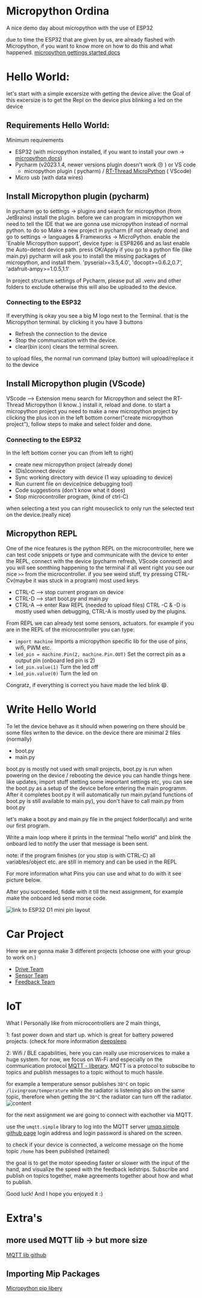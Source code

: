 # Micropython Ordina

A nice demo day about micropython with the use of ESP32

due to time the ESP32 that are given by us, are already flashed with Micropython,
if you want to know more on how to do this and what happened.
[micropython gettings started docs](https://docs.micropython.org/en/latest/esp32/tutorial/intro.html#)

# Hello World:

let's start with a simple excersize with getting the device alive:
the Goal of this excersize is to get the Repl on the device plus blinking a led on the device

## Requirements Hello World:

Minimum requirements

- ESP32 (with micropython installed, if you want to install your
  own -> [micropython docs](https://docs.micropython.org/en/latest/esp32/tutorial/intro.html))
- Pycharm (v2023.1.4, newer versions plugin doesn't work :unamused: ) or VS code
    - micropython plugin (
      pycharm) / [RT-Thread MicroPython](https://marketplace.visualstudio.com/items?itemName=RT-Thread.rt-thread-micropython) (
      VScode)
- Micro usb (with data wires)

## Install Micropython plugin (pycharm)

In pycharm go to settings -> plugins and search for micropython (from JetBrains) install the plugin.
before we can program in micropython we need to tell the IDE that we are gonna use micropython instead of normal python.
to do so
Make a new project in pycharm (if not already done) and go to settings -> languages & Frameworks -> MicroPython. enable
the 'Enable Micropython support', device type: is ESP8266 and as last enable the Auto-detect device path. press OK/Apply
if you go to a python file (like main.py) pycharm will ask you to install the missing packages of micropython, and
install them.
'pyserial>=3.5,4.0', 'docopt>=0.6.2,0.7', 'adafruit-ampy>=1.0.5,1.1'

In project structure settings of Pycharm, please put all .venv and other folders to exclude otherwise
this will also be uploaded to the device.

### Connecting to the ESP32

If everything is okay you see a big M logo next to the Terminal. that is the Micropython terminal.
by clicking it you have 3 buttons

- Refresh the connection to the device
- Stop the communication with the device.
- clear(bin icon) clears the terminal screen.

to upload files, the normal run command (play button) will upload/replace it to the device

## Install Micropython plugin (VScode)

VScode --> Extension menu search for Micropython and select the RT-Thread Micropython (I know..)
install it, reload and done.
to start a micropython project you need to make a new micropython project by clicking the plus icon in the left bottom
corner("create micropython project"), follow steps to make and select folder and done.

### Connecting to the ESP32

In the left bottom corner you can (from left to right)

- create new micropython project (already done)
- (Dis)connect device
- Sync working directory with device (1 way uploading to device)
- Run current file on device(nice debugging tool)
- Code suggestions (don't know what it does)
- Stop microcontroller program, (kind of ctrl-C)

when selecting a text you can right mouseclick to only run the selected text on the device.(really nice)

## Micropython REPL

One of the nice features is the python REPL on the microcontroller, here we can test code snippets or type and
communicate with the device
to enter the REPL, connect with the device (pycharm refresh, VScode connect) and you will see somthing happening to the
terminal
if all went right you see our nice `>>` from the microcontroller. if you see weird stuff, try pressing CTRL-Cv(maybe it
was stuck in a program)
most used keys

- CTRL-C --> stop current program on device
- CTRL-D --> start boot.py and main.py
- CTRL-A --> enter Raw REPL (needed to upload files)
  CTRL -C & -D is mostly used when debugging, CTRL-A is mostly used by the plugins.

From REPL we can already test some sensors, actuators.
for example if you are in the REPL of the microcontroller you can type:

- `import machine` Imports a micropython specific lib for the use of pins, wifi, PWM etc.
- `led_pin = machine.Pin(2, machine.Pin.OUT)` Set the correct pin as a output pin (onboard led pin is 2)
- `led_pin.value(1)` Turn the led off
- `led_pin.value(0)` Turn the led on

Congratz, if everything is correct you have made the led blink :smile:.

# Write Hello World

To let the device behave as it should when powering on there should be some files writen to the device.
on the device there are minimal 2 files (normally)

- boot.py
- main.py

boot.py is mostly not used with small projects, boot.py is run when powering on the device / rebooting the device you
can handle things here like updates, import stuff stetting some important settings etc, you can see the boot.py as a
setup of the device before entering the main programm.
After it completes boot.py it will automatically run
main.py(and functions of boot.py is still available to main.py), you don't have to call main.py from boot.py

let's make a boot.py and main.py file in the project folder(locally) and write our first program.

Write a main loop where it prints in the terminal "hello world" and blink the onboard led to notify the user that
message is been sent.

note: if the program finishes (or you stop is with CTRL-C) all variables/object etc. are still in memory and can be used
in the REPL

For more information what Pins you can use and what to do with it see picture below.

After you succeeded, fiddle with it till the next assignment,
for example make the onboard led send morse code.

![link to ESP32 D1 mini pin layout](https://www.hobbyelectronica.nl/wp-content/uploads/2021/11/D1_mini_esp32_schema.jpg)

# Car Project

Here we are gonna make 3 different projects (choose one with your group to work on.)

- [Drive Team](/module_drive/README.md#drive-team)
- [Sensor Team](/module_input/README.md#input-team)
- [Feedback Team](/module_feedback/README.md#feedback-team)

# IoT

What I Personally like from microcontrollers are 2 main things,

1: fast power down and start up. which is great for battery powered projects. (check for more
information [deepsleep](https://docs.micropython.org/en/latest/esp32/quickref.html#deep-sleep-mode)

2: Wifi / BLE capabilities, here you can really use microservices to make a huge system.
for now, we focus on Wi-Fi and especially on the communication
protocol [MQTT - liberary](https://github.com/peterhinch/micropython-mqtt). MQTT is a protocol to subscibe to topics and
publish messages to a topic without to much hassle.

for example a temperature sensor publishes `30°C` on topic `/livingroom/temperature` while the radiator is listening
also on the same topic, therefore when getting the `30°C` the radiator can turn off the radiator.
![content](https://i0.wp.com/randomnerdtutorials.com/wp-content/uploads/2018/12/MQTT-Diagram.png?w=750&quality=100&strip=all&ssl=1)

for the next assignment we are going to connect with eachother via MQTT.

use the `umqtt.simple` library to log into the MQTT
server [umqq.simple github page](https://github.com/micropython/micropython-lib/tree/master/micropython/umqtt.simple)
login address and login password is shared on the screen.

to check if your device is connected,
a welcome message on the home topic `/home` has been published (retained)

the goal is to get the motor speeding faster or slower with the input of the hand, and visualize the speed with the
feedback ledstrips.
Subscribe and publish on topics together, make agreements together about how and what to publish.

Good luck! And I hope you enjoyed it :)

# Extra's

## more used MQTT lib -> but more size

[MQTT lib github](https://github.com/peterhinch/micropython-mqtt/tree/master/mqtt_as)

## Importing Mip Packages

[Micropython pip libery](https://github.com/micropython/micropython-lib)

